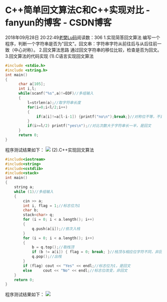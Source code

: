 # C++简单回文算法C和C++实现对比 - fanyun的博客 - CSDN博客
2018年09月28日 20:22:49[老樊Lu码](https://me.csdn.net/fanyun_01)阅读数：306
1.实现简答回文算法
编写一个程序，判断一个字符串是否为"回文"。回文串：字符串字符从前往后与从后往前一致（中心对称）。
2.回文算法思路
通过回文字符串的移位比较，检查是否为回文。
3.回文算法的代码实现
(1).C语言实现回文算法
```cpp
#include <stdio.h>
#include <string.h>
int main()
{
      char a[105];
      int i,l;
      while(scanf("%s",a)!=EOF)//多组输入
      {
          l=strlen(a);//取字符串长度
          for(i=0;i<l/2;i++)
          {
              if(a[i]!=a[l-i-1]) {printf("no\n");break;}//对称位不等，不是回文，退出循环
          }
          if(i>=l/2) printf("yes\n");//对比次数大于字符串长一半，是回文
      }
      return 0;
}
```
程序测试结果如下：
![](https://img-blog.csdn.net/20180925172532567?watermark/2/text/aHR0cHM6Ly9ibG9nLmNzZG4ubmV0L2Zhbnl1bl8wMQ==/font/5a6L5L2T/fontsize/400/fill/I0JBQkFCMA==/dissolve/70)
(2).C++实现回文算法
```cpp
#include<iostream>
#include<string>
#include<cstdlib>
#include<stack>
int main()
{
	string a;
	while (1)//多组输入
	{
		cin >> a;
		int i, flag = 1;//标志位为1
		char b;
		stack<char> q;
		for (i = 0; i < a.length(); i++)
		{
			q.push(a[i]);//依次入栈
		}
		for (i = 0; i < a.length(); i++)
		{
			b = q.top();//取栈顶
			if (b != a[i]) { flag = 0; break; }//栈顶与相应位字符不同，非回文，标志位改为0，退出循环
			q.pop();//出栈
		}
		if (flag) cout << "Yes" << endl;//标志位为1，是回文
		else     cout << "No" << endl;//标志位改变，非回文
	}
	return 0;
}
```
程序测试结果如下：
![](https://img-blog.csdn.net/20180925172938757?watermark/2/text/aHR0cHM6Ly9ibG9nLmNzZG4ubmV0L2Zhbnl1bl8wMQ==/font/5a6L5L2T/fontsize/400/fill/I0JBQkFCMA==/dissolve/70)

